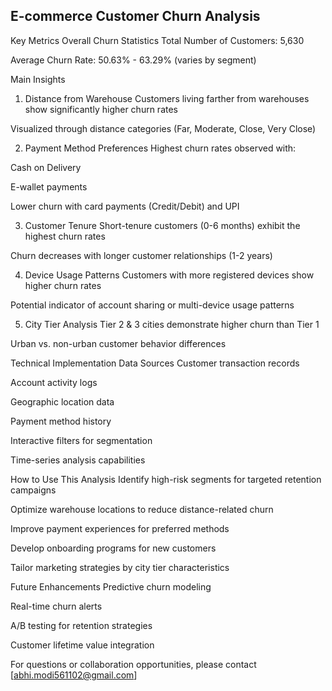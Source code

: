 ## E-commerce Customer Churn Analysis 

Key Metrics
Overall Churn Statistics
Total Number of Customers: 5,630

Average Churn Rate: 50.63% - 63.29% (varies by segment)

Main Insights
1. Distance from Warehouse
Customers living farther from warehouses show significantly higher churn rates

Visualized through distance categories (Far, Moderate, Close, Very Close)

2. Payment Method Preferences
Highest churn rates observed with:

Cash on Delivery

E-wallet payments

Lower churn with card payments (Credit/Debit) and UPI

3. Customer Tenure
Short-tenure customers (0-6 months) exhibit the highest churn rates

Churn decreases with longer customer relationships (1-2 years)

4. Device Usage Patterns
Customers with more registered devices show higher churn rates

Potential indicator of account sharing or multi-device usage patterns

5. City Tier Analysis
Tier 2 & 3 cities demonstrate higher churn than Tier 1

Urban vs. non-urban customer behavior differences

Technical Implementation
Data Sources
Customer transaction records

Account activity logs

Geographic location data

Payment method history


Interactive filters for segmentation

Time-series analysis capabilities

How to Use This Analysis
Identify high-risk segments for targeted retention campaigns

Optimize warehouse locations to reduce distance-related churn

Improve payment experiences for preferred methods

Develop onboarding programs for new customers

Tailor marketing strategies by city tier characteristics

Future Enhancements
Predictive churn modeling

Real-time churn alerts

A/B testing for retention strategies

Customer lifetime value integration

For questions or collaboration opportunities, please contact [abhi.modi561102@gmail.com]
